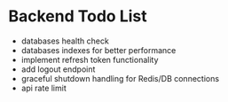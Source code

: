 # Backend Todo List

- databases health check
- databases indexes for better performance
- implement refresh token functionality
- add logout endpoint
- graceful shutdown handling for Redis/DB connections
- api rate limit
